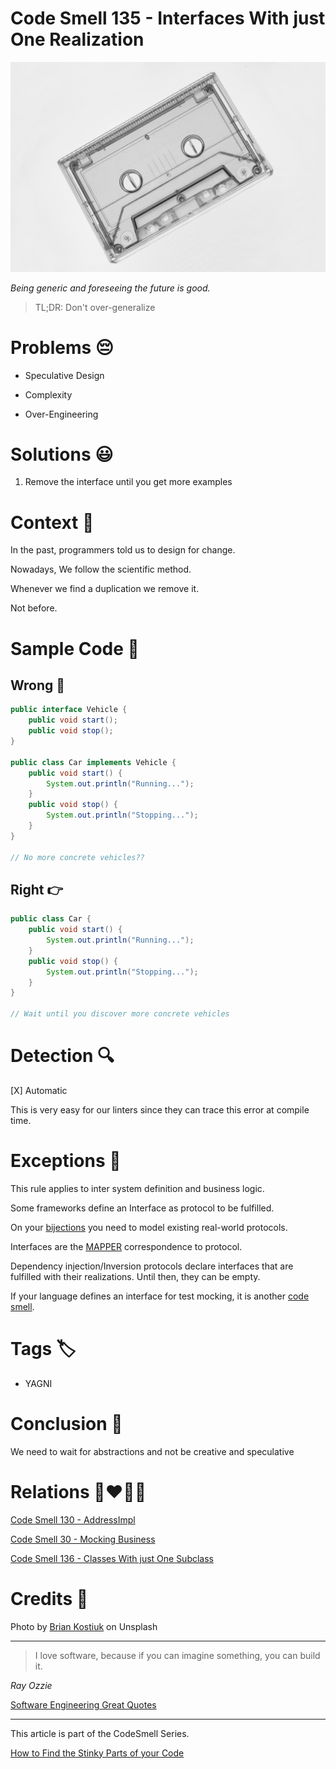 # Code Smell 135 - Interfaces With just One Realization

![Code Smell 135 - Interfaces With just One Realization](Code%20Smell%20135%20-%20Interfaces%20With%20just%20One%20Realization.jpg)

*Being generic and foreseeing the future is good.*

> TL;DR: Don't over-generalize

# Problems 😔 

- Speculative Design

- Complexity

- Over-Engineering

# Solutions 😃

1. Remove the interface until you get more examples

# Context 💬

In the past, programmers told us to design for change. 

Nowadays, We follow the scientific method. 

Whenever we find a duplication we remove it. 

Not before.

# Sample Code 📖

## Wrong 🚫

<!-- [Gist Url](https://gist.github.com/mcsee/e86499e8b367ce0d5524c347ed821cda) -->

```java
public interface Vehicle {
    public void start();
    public void stop();
}

public class Car implements Vehicle {
    public void start() {
        System.out.println("Running...");
    }
    public void stop() {
        System.out.println("Stopping...");
    }
}

// No more concrete vehicles??
```

## Right 👉

<!-- [Gist Url](https://gist.github.com/mcsee/c7c06a683be5fe72d481840c2720e0d5) -->

```java
public class Car {
    public void start() {
        System.out.println("Running...");
    }
    public void stop() {
        System.out.println("Stopping...");
    }
}

// Wait until you discover more concrete vehicles
```

# Detection 🔍

[X] Automatic 

This is very easy for our linters since they can trace this error at compile time.

# Exceptions 🛑

This rule applies to inter system definition and business logic.

Some frameworks define an Interface as protocol to be fulfilled.

On your [bijections](https://github.com/mcsee/Software-Design-Articles/tree/main/Articles/Theory/The%20One%20and%20Only%20Software%20Design%20Principle/readme.md) you need to model existing real-world protocols.

Interfaces are the [MAPPER](https://github.com/mcsee/Software-Design-Articles/tree/main/Articles/Theory/What%20is%20(wrong%20with)%20software/readme.md) correspondence to protocol.

Dependency injection/Inversion protocols declare interfaces that are fulfilled with their realizations. Until then, they can be empty.

If your language defines an interface for test mocking, it is another [code smell](https://github.com/mcsee/Software-Design-Articles/tree/main/Articles/Code%20Smells/Code%20Smell%2030%20-%20Mocking%20Business/readme.md).

# Tags 🏷️

- YAGNI

# Conclusion 🏁

We need to wait for abstractions and not be creative and speculative

# Relations 👩‍❤️‍💋‍👨

[Code Smell 130 - AddressImpl](https://github.com/mcsee/Software-Design-Articles/tree/main/Articles/Code%20Smells/Code%20Smell%20130%20-%20AddressImpl/readme.md)

[Code Smell 30 - Mocking Business](https://github.com/mcsee/Software-Design-Articles/tree/main/Articles/Code%20Smells/Code%20Smell%2030%20-%20Mocking%20Business/readme.md)

[Code Smell 136 - Classes With just One Subclass](https://github.com/mcsee/Software-Design-Articles/tree/main/Articles/Code%20Smells/Code%20Smell%20136%20-%20Classes%20With%20just%20One%20Subclass/readme.md)

# Credits 🙏

Photo by [Brian Kostiuk](https://unsplash.com/photos/WZ43jnCeWOs) on Unsplash

* * *

> I love software, because if you can imagine something, you can build it.

_Ray Ozzie_
 
[Software Engineering Great Quotes](https://github.com/mcsee/Software-Design-Articles/tree/main/Articles/Quotes/Software%20Engineering%20Great%20Quotes/readme.md)

* * *

This article is part of the CodeSmell Series.

[How to Find the Stinky Parts of your Code](https://github.com/mcsee/Software-Design-Articles/tree/main/Articles/Code%20Smells/How%20to%20Find%20the%20Stinky%20parts%20of%20your%20Code/readme.md)